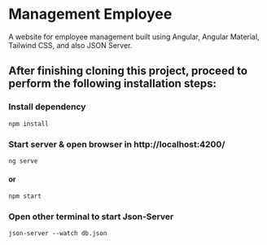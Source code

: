 # Management Employee 

A website for employee management built using Angular, Angular Material, Tailwind CSS, and also JSON Server.

## After finishing cloning this project, proceed to perform the following installation steps:

### Install dependency

```node
npm install
```
### Start server & open browser in http://localhost:4200/

```command
ng serve
```
#### or

```commdand
npm start
```

### Open other terminal to start Json-Server

```command
json-server --watch db.json
```
